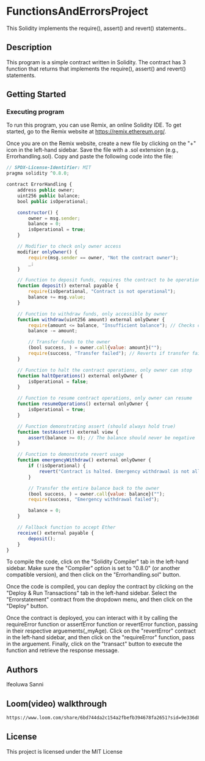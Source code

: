 # FunctionsAndErrorsProject

This Solidity implements the require(), assert() and revert() statements..

## Description

This program is a simple contract written in Solidity. The contract has 3 function that returns that implements the require(), assert() and revert() statements.

## Getting Started

### Executing program

To run this program, you can use Remix, an online Solidity IDE. To get started, go to the Remix website at https://remix.ethereum.org/.

Once you are on the Remix website, create a new file by clicking on the "+" icon in the left-hand sidebar. Save the file with a .sol extension (e.g., Errorhandling.sol). Copy and paste the following code into the file:

```javascript
// SPDX-License-Identifier: MIT
pragma solidity ^0.8.0;

contract ErrorHandling {
    address public owner;
    uint256 public balance;
    bool public isOperational;

    constructor() {
        owner = msg.sender;
        balance = 0;
        isOperational = true;
    }

    // Modifier to check only owner access
    modifier onlyOwner() {
        require(msg.sender == owner, "Not the contract owner");
        _;
    }

    // Function to deposit funds, requires the contract to be operational
    function deposit() external payable {
        require(isOperational, "Contract is not operational");
        balance += msg.value;
    }

    // Function to withdraw funds, only accessible by owner
    function withdraw(uint256 amount) external onlyOwner {
        require(amount <= balance, "Insufficient balance"); // Checks condition
        balance -= amount;

        // Transfer funds to the owner
        (bool success, ) = owner.call{value: amount}("");
        require(success, "Transfer failed"); // Reverts if transfer fails
    }

    // Function to halt the contract operations, only owner can stop
    function haltOperations() external onlyOwner {
        isOperational = false;
    }

    // Function to resume contract operations, only owner can resume
    function resumeOperations() external onlyOwner {
        isOperational = true;
    }

    // Function demonstrating assert (should always hold true)
    function testAssert() external view {
        assert(balance >= 0); // The balance should never be negative
    }

    // Function to demonstrate revert usage
    function emergencyWithdraw() external onlyOwner {
        if (!isOperational) {
            revert("Contract is halted. Emergency withdrawal is not allowed.");
        }

        // Transfer the entire balance back to the owner
        (bool success, ) = owner.call{value: balance}("");
        require(success, "Emergency withdrawal failed");

        balance = 0;
    }

    // Fallback function to accept Ether
    receive() external payable {
        deposit();
    }
}


```

To compile the code, click on the "Solidity Compiler" tab in the left-hand sidebar. Make sure the "Compiler" option is set to "0.8.0" (or another compatible version), and then click on the "Errorhandling.sol" button.

Once the code is compiled, you can deploy the contract by clicking on the "Deploy & Run Transactions" tab in the left-hand sidebar. Select the "Errorstatement" contract from the dropdown menu, and then click on the "Deploy" button.

Once the contract is deployed, you can interact with it by calling the requireError function or assertError function or revertError function, passing in their respective arguements(_myAge). Click on the "revertError" contract in the left-hand sidebar, and then click on the "requireError" function, pass in the arguement. Finally, click on the "transact" button to execute the function and retrieve the response message.

## Authors
Ifeoluwa Sanni

## Loom(video) walkthrough
```bash
https://www.loom.com/share/6bd744da2c154a2fbefb394678fa2651?sid=9e336d8e-7467-4860-a16f-619908202fc0
```
## License

This project is licensed under the MIT License